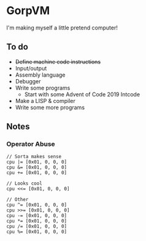 # GorpVM

I'm making myself a little pretend computer!

## To do
* ~~Define machine code instructions~~
* Input/output
* Assembly language
* Debugger
* Write some programs
  * Start with some Advent of Code 2019 Intcode 
* Make a LISP & compiler
* Write some more programs 

## Notes

### Operator Abuse
```
// Sorta makes sense
cpu |= [0x01, 0, 0, 0]
cpu &= [0x01, 0, 0, 0]
cpu += [0x01, 0, 0, 0]

// Looks cool
cpu <<= [0x01, 0, 0, 0]

// Other
cpu ^= [0x01, 0, 0, 0]
cpu >>= [0x01, 0, 0, 0]
cpu -= [0x01, 0, 0, 0]
cpu *= [0x01, 0, 0, 0]
cpu /= [0x01, 0, 0, 0]
cpu %= [0x01, 0, 0, 0]
```
